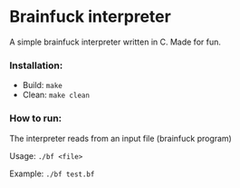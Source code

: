 # Brainfuck interpreter

A simple brainfuck interpreter written in C. Made for fun.

### Installation:
* Build: ``make``
* Clean: ``make clean``

### How to run:
The interpreter reads from an input file (brainfuck program)

Usage: ``./bf <file>``

Example: ``./bf test.bf``


